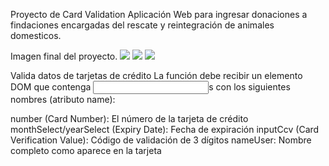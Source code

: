 Proyecto de Card Validation
Aplicación Web para ingresar donaciones a findaciones encargadas del rescate y reintegración de animales domesticos.

Imagen final del proyecto.
 <img src="./assets/img_readme/Slide1.jpg"/>
 <img src="./assets/img_readme/Slide2.jpg"/>
 <img src="./assets/img_readme/Slide3.jpg"/>

Valida datos de tarjetas de crédito
La función debe recibir un elemento DOM que contenga <input>s con los siguientes nombres (atributo name):

number (Card Number): El número de la tarjeta de crédito
monthSelect/yearSelect (Expiry Date): Fecha de expiración
inputCcv (Card Verification Value): Código de validación de 3 dígitos
nameUser: Nombre completo como aparece en la tarjeta

